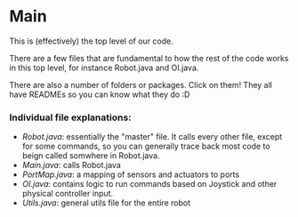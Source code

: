 # Main

This is (effectively) the top level of our code.

There are a few files that are fundamental to how the rest of the code works in this top level, for instance Robot.java and OI.java.

There are also a number of folders or packages. Click on them! They all have READMEs so you can know what they do :D

### Individual file explanations:
- _Robot.java_: essentially the "master" file. It calls every other file, except for some commands, so you can generally trace back most code to beign called somwhere in Robot.java.<enter>
- _Main.java_: calls Robot.java
- _PortMap.java_: a mapping of sensors and actuators to ports
- _OI.java_: contains logic to run commands based on Joystick and other physical controller input.
- _Utils.java_: general utils file for the entire robot

